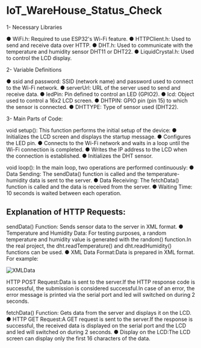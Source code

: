 # IoT_WareHouse_Status_Check

1- Necessary Libraries

● WiFi.h: Required to use ESP32's Wi-Fi feature.
● HTTPClient.h: Used to send and receive data over HTTP.
● DHT.h: Used to communicate with the temperature and humidity sensor DHT11 or DHT22.
● LiquidCrystal.h: Used to control the LCD display.

2- Variable Definitions

● ssid and password: SSID (network name) and password used to connect to the Wi-Fi network.
● serverUrl: URL of the server used to send and receive data.
● ledPin: Pin defined to control an LED (GPIO2).
● lcd: Object used to control a 16x2 LCD screen.
● DHTPIN: GPIO pin (pin 15) to which the sensor is connected.
● DHTTYPE: Type of sensor used (DHT22).

3- Main Parts of Code:

void setup():
This function performs the initial setup of the device:
● Initializes the LCD screen and displays the startup message.
● Configures the LED pin.
● Connects to the Wi-Fi network and waits in a loop until the Wi-Fi connection is completed.
● Writes the IP address to the LCD when the connection is established.
● Initializes the DHT sensor.

void loop():
In the main loop, two operations are performed continuously:
● Data Sending: The sendData() function is called and the temperature-humidity data is sent to the server.
● Data Receiving: The fetchData() function is called and the data is received from the server.
● Waiting Time: 10 seconds is waited between each operation.

## Explanation of HTTP Requests:
sendData() Function: Sends sensor data to the server in XML format.
● Temperature and Humidity Data: For testing purposes, a
random temperature and humidity value is generated with the
random() function.In the real project, the
dht.readTemperature() and dht.readHumidity() functions can be
used.
● XML Data Format:Data is prepared in XML format. For
example:

![XMLData](https://github.com/user-attachments/assets/a4ba4659-6b44-4358-a349-dd0aa3984711)

HTTP POST Request:Data is sent to the server.If the HTTP response code is successful, the submission is considered successful.In case of an error, the error message is printed via the serial port and led will switched on during 2 seconds.

fetchData() Function: Gets data from the server and displays it on the LCD.
● HTTP GET Request:A GET request is sent to the server.If the response is successful, the received data is displayed on the serial port and the LCD and led will switched on during 2 seconds.
● Display on the LCD:The LCD screen can display only the first 16 characters of the data.
